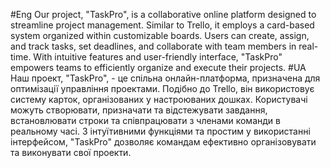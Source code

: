 #Eng
Our project, "TaskPro", is a collaborative online platform designed to streamline project management. Similar to Trello, it employs a card-based system organized within customizable boards. Users can create, assign, and track tasks, set deadlines, and collaborate with team members in real-time. With intuitive features and user-friendly interface, "TaskPro" empowers teams to efficiently organize and execute their projects.
#UA
Наш проект, "TaskPro", - це спільна онлайн-платформа, призначена для оптимізації управління проектами. Подібно до Trello, він використовує систему карток, організованих у настроюваних дошках. Користувачі можуть створювати, призначати та відстежувати завдання, встановлювати строки та співпрацювати з членами команди в реальному часі. З інтуїтивними функціями та простим у використанні інтерфейсом, "TaskPro" дозволяє командам ефективно організовувати та виконувати свої проекти.
